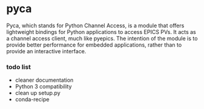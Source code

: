 # pyca

Pyca, which stands for Python Channel Access, is a module that offers lightweight bindings for Python applications to access EPICS PVs. It acts as a channel access client, much like pyepics. The intention of the module is to provide better performance for embedded applications, rather than to provide an interactive interface.

### todo list
- cleaner documentation
- Python 3 compatibility
- clean up setup.py
- conda-recipe
